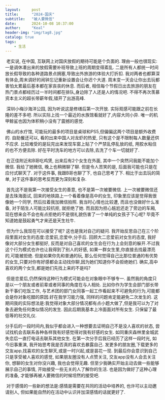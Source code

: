 ```yaml
---
layout:     post
title:      "2024-国庆"
subtitle:   "被人要微信"
date:       2024-10-08 10:37:00
author:     "Keal"
header-img: "img/tag8.jpg"
catalog: true
tags:
    - 生活
---
```


​		老实说, 在中国, 互联网上对国庆放假的期待可能是个负面的. 理由一般也很现实: 一是调休凑出来的放假需要补班导致上班的周期变得紊乱. 二是所有人都统一时间放长假导致的各种道路景点拥塞,导致出外旅游的体验大打折扣. 我对两者也都算深有体会,周末调好的闹钟忘记重新设置会让你迟个大道. 周末变一天会让你出去玩都害怕太累最后基本都在家丧丧的休息. 而后者, 相信每个节假日出去旅游的朋友在热门景点都经历过一半时间都在排队,身边除了人还是人的情况吧. 不得不再次羡慕资本主义的超长带薪年假,错开了出游高峰.

​		深圳小梅沙海洋公园, 因为听说这是修缮后第一次开放. 实际观感可能跟之前在长隆的差不多吧. 所以实际上找一个最近的水族馆看就好了,内容大同小异. 唯一的机甲鲸鲨也因为体积稍小没有了震撼的感觉. 

​		佛山的水疗馆, 可能玩的最多的项目是桌球和PS5,但偏偏这两个项目是额外收费的. 自助餐还可以, 看的出来中国人对龙虾的热爱, 只有这个是不限制每人数量还供不应求. 比较难受的是玩完出来发现车窗上贴了个严禁乱停乱放的纸, 用胶水粘住的也不方便去除. 好在平时洗车的地方可以去除,去洗了个车一切就好了.

​		在正佳附近和B哥吃鸡煲, 出来后有2个女生在外面, 其中一个突然问我能不能加个微信. 我给了她微信, 晚上也稍微聊了聊. 但是令人苦笑的是, 后面我可能也只是在应付式聊天了. 对于这件事, 我跟B哥也聊了下, 也自己思考了下. 相比于出去玩的简单, 对于这件事的思考反而更为深刻和复杂.

​		首先这不是我第一次接受女生的善意, 也不是第一次被要微信. 上一次被要微信还是去珠海面试, 回来的地铁路上一个看着像是高中的女生, 印象里应该是觉得我很像她一个同学, 然后拉着我加微信拍照. 我当时心情也比较遭, 而且也没做好什么准备, 对于陌生人可能比较抗拒, 就拒绝了她. 而且因为担心尴尬还走了旁边的车厢, 现在想来会不会也有点拒绝的不是很礼貌伤害了一个单纯的女孩子下心呢? 毕竟不知道她是鼓起勇气才来还是天生社牛.

​		但为什么我现在可以接受了呢? 这也是我对自己的疑问. 我开始反思自己在三个阶段里面对女生的态度:恋爱前,恋爱中,分手后.  回顾大二恋爱前对女生的态度, 我好像对大部分女生都挺好, 反而是对自己喜欢的女生会在行为上会刻意的躲开.不过我这个行为模式也许也让我得到了别人的好感, 如果一群女生里,你直接去找最漂亮的,可能被拒绝. 但是如果你先和普通的玩, 那么任何觉得自己比那位普通的有优势的女生,只要对你有好感都会主动找你聊,因为她们知道你不会拒绝她们. 确实,高中喜欢的两个女生,都是她们先找上来的不是吗?

​		但是恋爱后,仍然保持这种行为模式可能会在对象眼中不够专一. 虽然我的角度只是以一个朋友或者前辈或者同事的角度在与人相处. 比如你作为学生会部门部长带新干事们吃饭工作, 与艺术团的部门女同事一起工作看起来不可避免的行为,可能都会是你对象吃醋的原因.好在我学习能力强, 同样的问题肯定能避免二次发生的. 这期间我的实际想法是:我觉得对象大部分情况都有点小题大做了,但是我可以为了对象去避免任何类似情况的发生. 因此后期我基本上冷面面对所有女生. 只保留了最低等的社交礼仪. 

​		分手后的一段时间内,我似乎都会进入一种想要去证明自己不是没人喜欢的状态, 尝试找机会去联系各种各样我有好感觉得对我有好感的女生. 如同重庆森林里金城武失恋后一直打电话去联系其他女生. 在第一次分手后我已经历了这样一段时光, 如今旧事重演, 我开始思考我是否真的喜欢去暴露自己. 发更多的朋友圈,下载更多的交友app,找喜欢的女生聊天,或是一时兴起,或是昙花一现. 到最后你会意识到自己只是享受被人喜欢的感觉, 如果朋友圈没有人点赞关注, 交友app没有人会去关注你, 想聊的女生对你没兴趣, 我也会觉得无趣. 但至少我确实开始主动去做一些能够展示自己的事情, 开始接受一些无关的人了解你的生活. 也是因为做好了这种心理的准备, 才能够再被人要微信的时候坦然的接受吧.

​		对于感情的一些新的想法是:感情是需要在共同的活动中培养的, 也许可以主动邀请别人, 但如果能自然的在活动中认识并加深感情的话就更好了.




